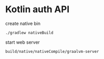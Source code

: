 # Kotlin auth API

create native bin
```shell
./gradlew nativeBuild
```

start web server
```shell
build/native/nativeCompile/graalvm-server
```


